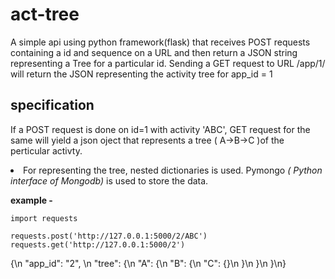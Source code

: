 
act-tree
========


A simple api using python framework(flask) that receives POST requests containing a id and sequence on a URL and then return a JSON string representing a Tree for a particular id. Sending a GET request to URL /app/1/ will return the JSON representing the activity tree for app_id = 1

specification
--------------

If a POST request is done on id=1 with activity 'ABC', GET request for the same will yield a json oject that represents a tree ( A->B->C )of the perticular activty.

<li>For representing the tree, nested dictionaries is used.
Pymongo <i>( Python interface of Mongodb)</i> is used to store the data.  </li>

<b>example - </b> 


	import requests

	requests.post('http://127.0.0.1:5000/2/ABC')
	requests.get('http://127.0.0.1:5000/2') 

{\n  "app_id": "2", \n  "tree": {\n    "A": {\n      "B": {\n        "C": {}\n      }\n    }\n  }\n}


